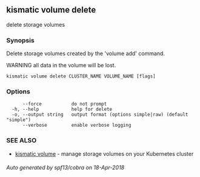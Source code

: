 ## kismatic volume delete

delete storage volumes

### Synopsis

Delete storage volumes created by the 'volume add' command.
		
WARNING all data in the volume will be lost.

```
kismatic volume delete CLUSTER_NAME VOLUME_NAME [flags]
```

### Options

```
      --force           do not prompt
  -h, --help            help for delete
  -o, --output string   output format (options simple|raw) (default "simple")
      --verbose         enable verbose logging
```

### SEE ALSO

* [kismatic volume](kismatic_volume.md)	 - manage storage volumes on your Kubernetes cluster

###### Auto generated by spf13/cobra on 18-Apr-2018
